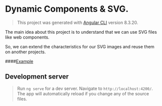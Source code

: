 # Dynamic Components & SVG.

> This project was generated with [Angular CLI](https://github.com/angular/angular-cli) version 8.3.20.

The main idea about this project is to understand that we can use SVG files like web components.

So, we can extend the characteristics for our SVG images and reuse them on another projects.


####[Example](https://soyaaroncervantes.github.io/fantastic-octo-chainsaw-dynamic/)

## Development server

> Run `ng serve` for a dev server. Navigate to `http://localhost:4200/`. The app will automatically reload if you change any of the source files.
